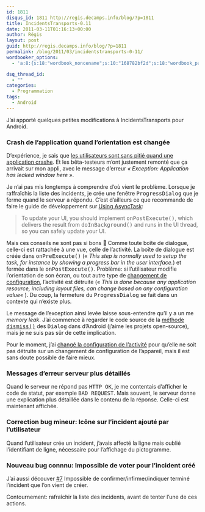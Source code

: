 ```yaml
---
id: 1811
disqus_id: 1811 http://regis.decamps.info/blog/?p=1811
title: IncidentsTransports-0.11
date: 2011-03-11T01:16:13+00:00
author: Régis
layout: post
guid: http://regis.decamps.info/blog/?p=1811
permalink: /blog/2011/03/incidentstransports-0-11/
wordbooker_options:
  - 'a:8:{s:18:"wordbook_noncename";s:10:"168782bf2d";s:18:"wordbook_page_post";s:4:"-100";s:18:"wordbook_orandpage";s:1:"2";s:23:"wordbook_default_author";s:1:"1";s:23:"wordbook_extract_length";s:3:"256";s:19:"wordbook_actionlink";s:3:"300";s:18:"wordbook_attribute";s:0:"";s:29:"wordbooker_status_update_text";s:33:"New blog post :  %title% - %link%";}'

dsq_thread_id:
  - ""
categories:
  - Programmation
tags:
  - Android
---
```

J’ai apporté quelques petites modifications à IncidentsTransports pour Android.

### Crash de l’application quand l’orientation est changée

D’expérience, je sais que [les utilisateurs sont sans pitié quand une application crashe](https://market.android.com/details?id=info.decamps.droid.photoid). Et les bêta-testeurs m’ont justement remonté que ça arrivait sur mon appli, avec le message d’erreur _« Exception: Application has leaked window here »_. 

Je n’ai pas mis longtemps à comprendre d’où vient le problème. Lorsque je raffraîchis la liste des incidents, je crée une fenêtre <tt>ProgressDialog</tt> que je ferme quand le serveur a répondu. C’est d’ailleurs ce que recommande de faire le guide de développement sur [Using AsyncTask](http://developer.android.com/guide/topics/fundamentals/processes-and-threads.html#AsyncTask): 

> To update your UI, you should implement <tt>onPostExecute()</tt>, which delivers the result from <tt>doInBackground()</tt> and runs in the UI thread, so you can safely update your UI. 

Mais ces conseils ne sont pas si bons 🙁 Comme toute boîte de dialogue, celle-ci est rattachée à une vue, celle de l’activité. La boîte de dialogue est créée dans <tt>onPreExecute()</tt> (« _This step is normally used to setup the task, for instance by showing a progress bar in the user interface._) et fermée dans le <tt>onPostExecute()</tt>. Problème: si l’utilisateur modifie l’orientation de son écran, ou tout autre type de [changement de configuration](http://developer.android.com/reference/android/app/Activity.html#ConfigurationChanges), l’activité est détruite (« _This is done because any application resource, including layout files, can change based on any configuration value_« ). Du coup, la fermeture du <tt>ProgressDialog</tt> se fait dans un contexte qui n’existe plus.

Le message de l’exception ainsi levée laisse sous-entendre qu’il y a un me _memory leak_. J’ai commencé à regarder le code source de la [méthode <tt>dismiss()</tt>](http://www.google.com/codesearch/p?hl=fr#uX1GffpyOZk/core/java/android/app/Dialog.java&q=android%20dialog%20dismiss&l=264) des <tt>Dialog</tt> dans d’Android (j’aime les projets open-source), mais je ne suis pas sûr de cette implication.

Pour le moment, j’ai [changé la configuration de l’activité](https://bitbucket.org/regis/incidentstransports/issue/4/activity-has-leaked-window-phonewindow#comment-400129) pour qu’elle ne soit pas détruite sur un changement de configuration de l’appareil, mais il est sans doute possible de faire mieux.

### Messages d’erreur serveur plus détaillés

Quand le serveur ne répond pas <tt>HTTP OK</tt>, je me contentais d’afficher le code de statut, par exemple <tt>BAD REQUEST</tt>. Mais souvent, le serveur donne une explication plus détaillée dans le contenu de la réponse. Celle-ci est maintenant affichée.

### Correction bug mineur: Icône sur l’incident ajouté par l’utilisateur

Quand l’utilisateur crée un incident, j’avais affecté la ligne mais oublié l’identifiant de ligne, nécessaire pour l’affichage du pictogramme.

### Nouveau bug connnu: Impossible de voter pour l’incident créé

J’ai aussi découver [#7](https://bitbucket.org/regis/incidentstransports/issue/7/impossible-de-voter-pour-l-incident-cr) Impossible de confirmer/infirmer/indiquer terminé l’incident que l’on vient de créer.
  
Contournement: rafraîchir la liste des incidents, avant de tenter l’une de ces actions.

